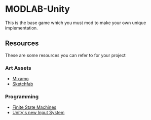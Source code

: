 # MODLAB-Unity
This is the base game which you must mod to make your own unique implementation.

## Resources
These are some resources you can refer to for your project
### Art Assets
- [Mixamo](mixamo.com/)
- [Sketchfab](https://sketchfab.com/feed)
### Programming
- [Finite State Machines](https://learn.unity.com/tutorial/finite-state-machines-1?uv=2021.3&projectId=5e0b85cdedbc2a144cf5cde5#)
- [Unity's new Input System](https://www.youtube.com/playlist?list=PLKUARkaoYQT2nKuWy0mKwYURe2roBGJdr)
